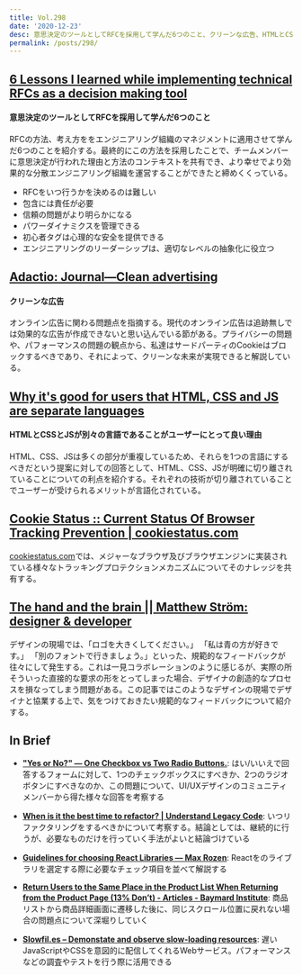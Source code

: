 ```yaml
---
title: Vol.298
date: '2020-12-23'
desc: 意思決定のツールとしてRFCを採用して学んだ6つのこと、クリーンな広告、HTMLとCSSとJSが別々の言語であることがユーザーにとって良い理由、ほか計10リンク
permalink: /posts/298/
---
```


## [6 Lessons I learned while implementing technical RFCs as a decision making tool](https://buriti.ca/6-lessons-i-learned-while-implementing-technical-rfcs-as-a-management-tool-34687dbf46cb)
#### 意思決定のツールとしてRFCを採用して学んだ6つのこと

RFCの方法、考え方ををエンジニアリング組織のマネジメントに適用させて学んだ6つのことを紹介する。最終的にこの方法を採用したことで、チームメンバーに意思決定が行われた理由と方法のコンテキストを共有でき、より幸せでより効果的な分散エンジニアリング組織を運営することができたと締めくくっている。

- RFCをいつ行うかを決めるのは難しい
- 包含には責任が必要
- 信頼の問題がより明らかになる
- パワーダイナミクスを管理できる
- 初心者タグは心理的な安全を提供できる
- エンジニアリングのリーダーシップは、適切なレベルの抽象化に役立つ

## [Adactio: Journal—Clean advertising](https://adactio.com/journal/17658)
#### クリーンな広告

オンライン広告に関わる問題点を指摘する。現代のオンライン広告は追跡無しでは効果的な広告が作成できないと思い込んでいる節がある。プライバシーの問題や、パフォーマンスの問題の観点から、私達はサードパーティのCookieはブロックするべきであり、それによって、クリーンな未来が実現できると解説している。

## [Why it's good for users that HTML, CSS and JS are separate languages](https://hiddedevries.nl/en/blog/2020-11-25-why-its-good-for-users-that-html-css-and-js-are-separate-languages)
#### HTMLとCSSとJSが別々の言語であることがユーザーにとって良い理由

HTML、CSS、JSは多くの部分が重複しているため、それらを1つの言語にするべきだという提案に対しての回答として、HTML、CSS、JSが明確に切り離されていることについての利点を紹介する。それぞれの技術が切り離されていることでユーザーが受けられるメリットが言語化されている。


## [Cookie Status :: Current Status Of Browser Tracking Prevention | cookiestatus.com](https://www.cookiestatus.com/)

[cookiestatus.com](https://cookiestatus.com)では、メジャーなブラウザ及びブラウザエンジンに実装されている様々なトラッキングプロテクションメカニズムについてそのナレッジを共有する。

## [The hand and the brain || Matthew Ström: designer & developer](https://matthewstrom.com/writing/the-hand-and-the-brain/)

デザインの現場では、「ロゴを大きくしてください。」 「私は青の方が好きです。」 「別のフォントで行きましょう。」といった、規範的なフィードバックが往々にして発生する。これは一見コラボレーションのように感じるが、実際の所そういった直接的な要求の形をとってしまった場合、デザイナの創造的なプロセスを損なってしまう問題がある。この記事ではこのようなデザインの現場でデザイナと協業する上で、気をつけておきたい規範的なフィードバックについて紹介する。

## In Brief

- **["Yes or No?" — One Checkbox vs Two Radio Buttons.](https://www.sarasoueidan.com/blog/one-checkbox-or-two-radio-buttons/)**: はい/いいえで回答するフォームに対して、1つのチェックボックスにすべきか、2つのラジオボタンにすべきなのか、この問題について、UI/UXデザインのコミュニティメンバーから得た様々な回答を考察する

- **[When is it the best time to refactor? | Understand Legacy Code](https://understandlegacycode.com/blog/when-is-the-best-time-to-refactor/)**: いつリファクタリングをするべきかについて考察する。結論としては、継続的に行うが、必要なものだけを行っていく手法がよいと結論づけている

- **[Guidelines for choosing React Libraries — Max Rozen](https://maxrozen.com/guidelines-for-choosing-react-libraries/)**: Reactをのライブラリを選定する際に必要なチェック項目を並べて解説する

- **[Return Users to the Same Place in the Product List When Returning from the Product Page (13% Don’t) - Articles - Baymard Institute](https://baymard.com/blog/return-same-place)**: 商品リストから商品詳細画面に遷移した後に、同じスクロール位置に戻れない場合の問題点について深堀りしていく

- **[Slowfil.es – Demonstate and observe slow-loading resources](https://slowfil.es/)**: 遅いJavaScriptやCSSを意図的に配信してくれるWebサービス。パフォーマンスなどの調査やテストを行う際に活用できる
